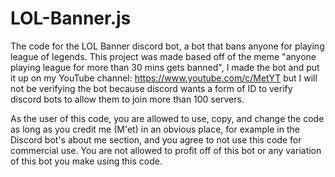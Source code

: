# LOL-Banner.js
The code for the LOL Banner discord bot, a bot that bans anyone for playing league of legends. This project was made based off of the meme "anyone playing league for more than 30 mins gets banned", I made the bot and put it up on my YouTube channel: https://www.youtube.com/c/MetYT but I will not be verifying the bot because discord wants a form of ID to verify discord bots to allow them to join more than 100 servers.

As the user of this code, you are allowed to use, copy, and change the code as long as you credit me (M'et) in an obvious place, for example in the Discord bot's about me section, and you agree to not use this code for commercial use. You are not allowed to profit off of this bot or any variation of this bot you make using this code.
